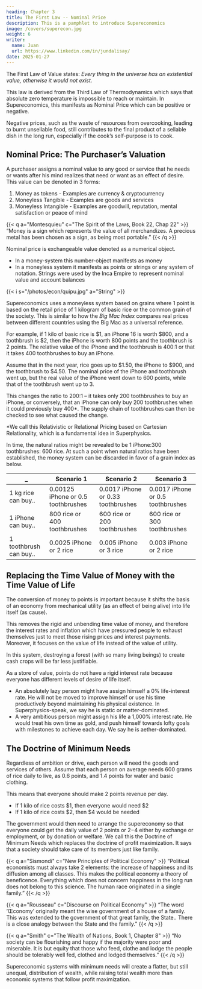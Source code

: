 ```yaml
---
heading: Chapter 3
title: The First Law -- Nominal Price
description: This is a pamphlet to introduce Supereconomics
image: /covers/superecon.jpg
weight: 6
writer:
  name: Juan
  url: https://www.linkedin.com/in/jundalisay/
date: 2025-01-27
---
```



The First Law of Value states: *Every thing in the universe has an existential value, otherwise it would not exist.*

This law is derived from the Third Law of Thermodynamics which says that absolute zero temperature is impossible to reach or maintain. In Supereconomics, this manifests as Nominal Price which can be positive or negative. 

Negative prices, such as the waste of resources from overcooking, leading to burnt unsellable food, still contributes to the final product of a sellable dish in the long run, especially if the cook’s self-purpose is to cook.


## Nominal Price: The Purchaser’s Valuation

A purchaser assigns a nominal value to any good or service that he needs or wants after his mind realizes that need or want as an effect of desire. This value can be denoted in 3 forms:

1.  Money as tokens - Examples are currency & cryptocurrency
2.  Moneyless Tangible - Examples are goods and services 
3.  Moneyless Intangible - Examples are goodwill, reputation, mental  satisfaction or peace of mind

{{< q a="Montesquieu" c="The Spirit of the Laws, Book 22, Chap 22" >}}
“Money is a sign which represents the value of all merchandizes. A precious metal has been chosen as a sign, as being most portable.”
{{< /q >}}


Nominal price is exchangeable value denoted as a numerical object. 
- In a money-system this number-object manifests as money
- In a moneyless system it manifests as points or strings or any system of notation. Strings were used by the Inca Empire to represent nominal value and account balances

{{< i s="/photos/econ/quipu.jpg" a="String" >}}

Supereconomics uses a moneyless system based on grains where 1 point is based on the retail price of 1 kilogram of basic rice or the common grain of the society. This is similar to how the *Big Mac Index* compares real prices between different countries using the Big Mac as a universal reference.

For example, if 1 kilo of basic rice is $1, an iPhone 16 is worth $800, and a toothbrush is $2, then the iPhone is worth 800 points and the toothbrush is 2 points. The relative value of the iPhone and the toothbrush is 400:1 or that it takes 400 toothbrushes to buy an iPhone.

Assume that in the next year, rice goes up to $1.50, the iPhone to $900, and the toothbrush to $4.50. The nominal price of the iPhone and toothbrush went up, but the real value of the iPhone went down to 600 points, while that of the toothbrush went up to 3. 

This changes the ratio to 200:1 – it takes only 200 toothbrushes to buy an iPhone, or conversely, that an iPhone can only buy 200 toothbrushes when it could previously buy 400*. The supply chain of toothbrushes can then be checked to see what caused the change. 

*We call this Relativistic or Relational Pricing based on Cartesian Relationality, which is a fundamental idea in Superphysics.


In time, the natural ratios might be revealed to be 1 iPhone:300 toothbrushes: 600 rice. At such a point when natural ratios have been established, the money system can be discarded in favor of a grain index as below.

_ | Scenario 1 | Scenario 2 | Scenario 3 
--- | --- | --- | ---
1 kg rice can buy.. | 0.00125 iPhone or 0.5 toothbrushes | 0.0017 iPhone or 0.33 toothbrushes | 0.0017 iPhone or 0.5 toothbrushes
1 iPhone can buy.. | 800 rice or 400 toothbrushes | 600 rice or 200 toothbrushes | 600 rice or 300 toothbrushes
1 toothbrush can buy.. | 0.0025 iPhone or 2 rice | 0.005 iPhone or 3 rice | 0.003 iPhone or 2 rice


## Replacing the Time Value of Money with the Time Value of Life

The conversion of money to points is important because it shifts the basis of an economy from mechanical utility (as an effect of being alive) into life itself (as cause).

This removes the rigid and unbending time value of money, and therefore the interest rates and inflation which have pressured people to exhaust themselves just to meet those rising prices and interest payments. Moreover, it focuses on the value of life instead of the value of utility. 

In this system, destroying a forest (with so many living beings) to create cash crops will be far less justifiable. 

As a store of value, points do not have a rigid interest rate because everyone has different levels of desire of life itself. 
- An absolutely lazy person might have assign himself a 0% life-interest rate. He will not be moved to improve himself or use his time productively beyond maintaining his physical existence. In Superphysics-speak, we say he is static or matter-dominated. 
- A very ambitious person might assign his life a 1,000% interest rate. He would treat his own time as gold, and push himself towards lofty goals with milestones to achieve each day. We say he is aether-dominated.


## The Doctrine of Minimum Needs

Regardless of ambition or drive, each person will need the goods and services of others. Assume that each person on average needs 600 grams of rice daily to live, as 0.6 points, and 1.4 points for water and basic clothing. 

This means that everyone should make 2 points revenue per day.
- If 1 kilo of rice costs $1, then everyone would need $2
- If 1 kilo of rice costs $2, then $4 would be needed

The government would then need to arrange the supereconomy so that everyone could get the daily value of 2 points or $2-$4 either by exchange or employment, or by donation or welfare. We call this the Doctrine of Minimum Needs which replaces the doctrine of profit maximization. It says that a society should take care of its members just like family.

{{< q a="Sismondi" c="New Principles of Political Economy" >}}
“Political economists must always take 2 elements: the increase of happiness and its diffusion among all classes. This makes the political economy a theory of beneficence. Everything which does not concern happiness in the long run does not belong to this science. The human race originated in a single family.” 
{{< /q >}}

{{< q a="Rousseau" c="Discourse on Political Economy" >}}
“The word ‘Œconomy’ originally meant the wise government of a house of a family. This was extended to the government of that great family, the State.. There is a close analogy between the State and the family.”
{{< /q >}}


{{< q a="Smith" c="The Wealth of Nations, Book 1, Chapter 8" >}}
“No society can be flourishing and happy if the majority were poor and miserable. It is but equity that those who feed, clothe and lodge the people should be tolerably well fed, clothed and lodged themselves.”
{{< /q >}}


Supereconomic systems with minimum needs will create a flatter, but still unequal, distribution of wealth, while raising total wealth more than economic systems that follow profit maximization.
